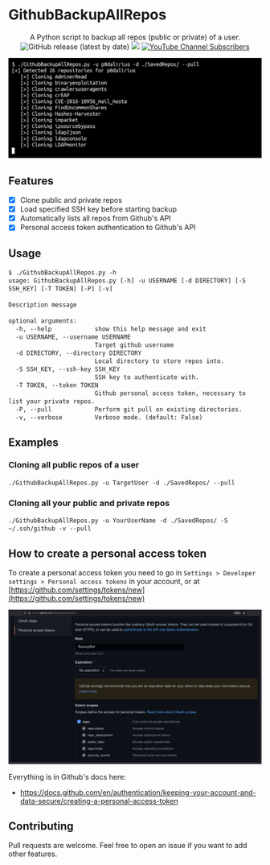 # GithubBackupAllRepos

<p align="center">
  A Python script to backup all repos (public or private) of a user.
  <br>
  <img alt="GitHub release (latest by date)" src="https://img.shields.io/github/v/release/p0dalirius/GithubBackupAllRepos">
  <a href="https://twitter.com/intent/follow?screen_name=podalirius_" title="Follow"><img src="https://img.shields.io/twitter/follow/podalirius_?label=Podalirius&style=social"></a>
  <a href="https://www.youtube.com/channel/UCF_x5O7CSfr82AfNVTKOv_A?sub_confirmation=1" title="Subscribe"><img alt="YouTube Channel Subscribers" src="https://img.shields.io/youtube/channel/subscribers/UCF_x5O7CSfr82AfNVTKOv_A?style=social"></a>
  <br>
</p>

![](./.github/example.png)

## Features

 - [x] Clone public and private repos
 - [x] Load specified SSH key before starting backup
 - [x] Automatically lists all repos from Github's API
 - [x] Personal access token authentication to Github's API

## Usage

```
$ ./GithubBackupAllRepos.py -h
usage: GithubBackupAllRepos.py [-h] -u USERNAME [-d DIRECTORY] [-S SSH_KEY] [-T TOKEN] [-P] [-v]

Description message

optional arguments:
  -h, --help            show this help message and exit
  -u USERNAME, --username USERNAME
                        Target github username
  -d DIRECTORY, --directory DIRECTORY
                        Local directory to store repos into.
  -S SSH_KEY, --ssh-key SSH_KEY
                        SSH key to authenticate with.
  -T TOKEN, --token TOKEN
                        Github personal access token, necessary to list your private repos.
  -P, --pull            Perform git pull on existing directories.
  -v, --verbose         Verbose mode. (default: False)
```

## Examples

### Cloning all public repos of a user

```
./GithubBackupAllRepos.py -u TargetUser -d ./SavedRepos/ --pull
```

### Cloning all your public and private repos

```
./GithubBackupAllRepos.py -u YourUserName -d ./SavedRepos/ -S ~/.ssh/github -v --pull
```

## How to create a personal access token

To create a personal access token you need to go in `Settings > Developer settings > Personal access tokens` in your account, or at [https://github.com/settings/tokens/new](https://github.com/settings/tokens/new)

[![](./.github/create_token.png)](https://github.com/settings/tokens/new)

Everything is in Github's docs here:
 - https://docs.github.com/en/authentication/keeping-your-account-and-data-secure/creating-a-personal-access-token
 
## Contributing

Pull requests are welcome. Feel free to open an issue if you want to add other features.

